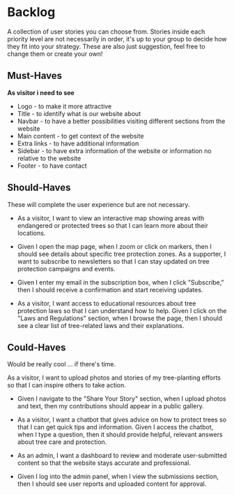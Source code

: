 # Backlog

A collection of user stories you can choose from. Stories inside each priority
level are not necessarily in order, it's up to your group to decide how they fit
into your strategy. These are also just suggestion, feel free to change them or
create your own!

## Must-Haves

**As visitor i need to see**

- Logo - to make it more attractive
- Title - to identify what is our website about
- Navbar - to have a better possibilities visiting different sections from the
  website
- Main content - to get context of the website
- Extra links - to have additional information
- Sidebar - to have extra information of the website or information no relative
  to the website
- Footer - to have contact

## Should-Haves

These will complete the user experience but are not necessary.

- As a visitor, I want to view an interactive map showing areas with endangered
  or protected trees so that I can learn more about their locations.

- Given I open the map page, when I zoom or click on markers, then I should see
  details about specific tree protection zones. As a supporter, I want to
  subscribe to newsletters so that I can stay updated on tree protection
  campaigns and events.
- Given I enter my email in the subscription box, when I click "Subscribe," then
  I should receive a confirmation and start receiving updates.

- As a visitor, I want access to educational resources about tree protection
  laws so that I can understand how to help. Given I click on the "Laws and
  Regulations" section, when I browse the page, then I should see a clear list
  of tree-related laws and their explanations.

## Could-Haves

Would be really cool ... if there's time.

As a visitor, I want to upload photos and stories of my tree-planting efforts so
that I can inspire others to take action.

- Given I navigate to the "Share Your Story" section, when I upload photos and
  text, then my contributions should appear in a public gallery.
- As a visitor, I want a chatbot that gives advice on how to protect trees so
  that I can get quick tips and information. Given I access the chatbot, when I
  type a question, then it should provide helpful, relevant answers about tree
  care and protection.

- As an admin, I want a dashboard to review and moderate user-submitted content
  so that the website stays accurate and professional.

- Given I log into the admin panel, when I view the submissions section, then I
  should see user reports and uploaded content for approval.
